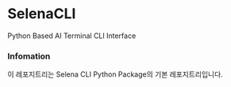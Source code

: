 # SelenaCLI
Python Based AI Terminal CLI Interface

### Infomation
이 레포지트리는 Selena CLI Python Package의 기본 레포지트리입니다.